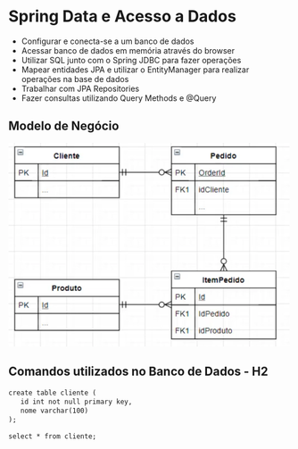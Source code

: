 # Spring Data e Acesso a Dados

- Configurar e conecta-se a um banco de dados
- Acessar banco de dados em memória através do browser
- Utilizar SQL junto com o Spring JDBC para fazer operações
- Mapear entidades JPA e utilizar o EntityManager para realizar operações na base de dados
- Trabalhar com JPA Repositories
- Fazer consultas utilizando Query Methods e @Query

## Modelo de Negócio
![](modelo-de-negocio.png)

## Comandos utilizados no Banco de Dados - H2
```
create table cliente (
   id int not null primary key,
   nome varchar(100)
); 
```

```
select * from cliente;
```

